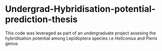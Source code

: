 # Undergrad-Hybridisation-potential-prediction-thesis

This code was leveraged as part of an undergraduate project assesing the hybridisation potential among Lepidoptera species i.e  _Heliconius_ and _Pieris_ genus.
